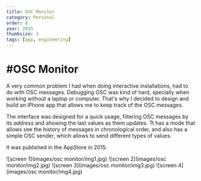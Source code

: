 ```yaml
---
title: OSC Monitor
category: Personal
order: 8
year: 2015
thumbsize: 1
tags: [app, engineering]
---
```

# #OSC Monitor

A very common problem I had when doing interactive installations, had to do with OSC messages. Debugging OSC was kind of hard, specially when working without a laptop or computer. That's why I decided to design and build an iPhone app that allows me to keep track of the OSC messages.

The interface was designed for a quick usage, filtering OSC messages by its *address* and showing the last values as them updates. Tt has a mode that allows see the history of messages in chronological order, and also has a simple OSC sender, which allows to send different types of values.

It was published in the AppStore in 2015.

![screen 1](images/osc monitor/img1.jpg)
![screen 2](images/osc monitor/img2.jpg)
![screen 3](images/osc monitor/img3.jpg)
![screen 4](images/osc monitor/img4.jpg)
